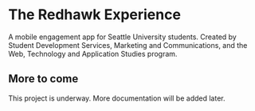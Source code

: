 The Redhawk Experience
======================

A mobile engagement app for Seattle University students. Created by Student Development Services, Marketing and Communications, and the Web, Technology and Application Studies program.

## More to come

This project is underway. More documentation will be added later.
